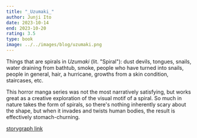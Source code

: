 ```yaml
---
title: "_Uzumaki_"
author: Junji Ito
date: 2023-10-14
end: 2023-10-20
rating: 3.5
type: book
image: ../../images/blog/uzumaki.png
---
```


Things that are spirals in _Uzumaki_ (lit. "Spiral"): dust devils, tongues, snails, water draining from bathtub, smoke, people who have turned into snails, people in general, hair, a hurricane, growths from a skin condition, staircases, etc.

This horror manga series was not the most narratively satisfying, but works great as a creative exploration of the visual motif of a spiral. So much in nature takes the form of spirals, so there's nothing inherently scary about the shape, but when it invades and twists human bodies, the result is effectively stomach-churning.

[storygraph link](https://app.thestorygraph.com/books/693be229-d24c-4f7e-9df6-37e909cd8cea)
